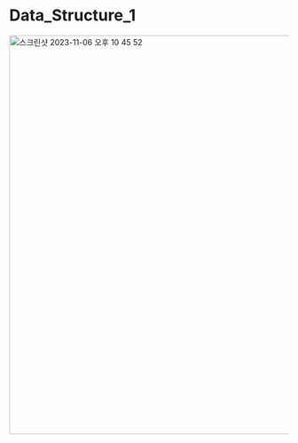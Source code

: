 # Data_Structure_1
<img width="719" alt="스크린샷 2023-11-06 오후 10 45 52" src="https://github.com/KIMMIN5/Data_Structure_1/assets/121488861/eef55c90-f9c6-4f39-acf8-6e41402ae4d0">
